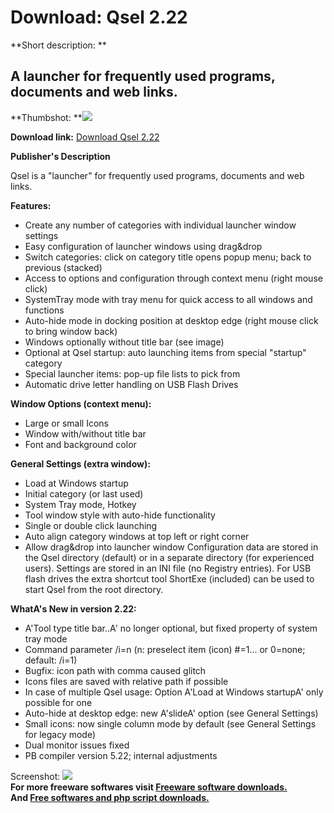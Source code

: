# Download: Qsel 2.22

**Short description: **

## A launcher for frequently used programs, documents and web links.

  
**Thumbshot: **![](http://www.freewarefiles.com/screenshot/qsel_md.jpg)   
  
**Download link:** [Download Qsel 2.22](http://freesoftwares.boysofts.com/Qsel_program_60620.html)  
  

**Publisher's Description**  
  

Qsel is a "launcher" for frequently used programs, documents and web links.

**Features:**

  * Create any number of categories with individual launcher window settings 
  * Easy configuration of launcher windows using drag&drop 
  * Switch categories: click on category title opens popup menu; back to previous (stacked) 
  * Access to options and configuration through context menu (right mouse click) 
  * SystemTray mode with tray menu for quick access to all windows and functions 
  * Auto-hide mode in docking position at desktop edge (right mouse click to bring window back) 
  * Windows optionally without title bar (see image) 
  * Optional at Qsel startup: auto launching items from special "startup" category 
  * Special launcher items: pop-up file lists to pick from 
  * Automatic drive letter handling on USB Flash Drives 

**Window Options (context menu):**

  * Large or small Icons 
  * Window with/without title bar 
  * Font and background color 

**General Settings (extra window):**

  * Load at Windows startup 
  * Initial category (or last used) 
  * System Tray mode, Hotkey 
  * Tool window style with auto-hide functionality 
  * Single or double click launching 
  * Auto align category windows at top left or right corner 
  * Allow drag&drop into launcher window 
Configuration data are stored in the Qsel directory (default) or in a separate
directory (for experienced users). Settings are stored in an INI file (no
Registry entries). For USB flash drives the extra shortcut tool ShortExe
(included) can be used to start Qsel from the root directory.

**WhatA's New in version 2.22:**

  * A'Tool type title bar..A' no longer optional, but fixed property of system tray mode 
  * Command parameter /i=n (n: preselect item (icon) #=1... or 0=none; default: /i=1) 
  * Bugfix: icon path with comma caused glitch 
  * Icons files are saved with relative path if possible 
  * In case of multiple Qsel usage: Option A'Load at Windows startupA' only possible for one 
  * Auto-hide at desktop edge: new A'slideA' option (see General Settings) 
  * Small icons: now single column mode by default (see General Settings for legacy mode) 
  * Dual monitor issues fixed 
  * PB compiler version 5.22; internal adjustments 

  
  
Screenshot: ![](http://www.freewarefiles.com/screenshot/qsel.jpg)  
**For more freeware softwares visit [Freeware software downloads.](http://freesoftwares.boysofts.com/)**   
**And [Free softwares and php script downloads.](http://www.boysofts.com/)**

